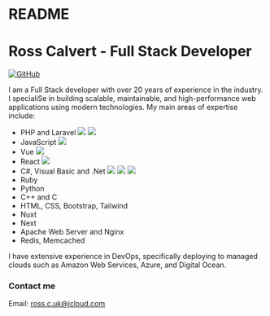 # README
# Ross Calvert - Full Stack Developer 

 [![GitHub][github-shield]][github-url]

I am a Full Stack developer with over 20 years of experience in the industry. I specialiSe in building scalable, maintainable, and high-performance web applications using modern technologies. My main areas of expertise include:

- PHP and Laravel <img src="https://img.shields.io/badge/PHP-777BB4?style=for-the-badge&logo=php&logoColor=white" /> <img src="https://img.shields.io/badge/Laravel-FF2D20?style=for-the-badge&logo=laravel&logoColor=white" />
- JavaScript <img src="https://img.shields.io/badge/JavaScript-323330?style=for-the-badge&logo=javascript&logoColor=F7DF1E" />
- Vue <img src="https://img.shields.io/badge/Vue.js-35495E?style=for-the-badge&logo=vuedotjs&logoColor=4FC08D" />
- React <img src="https://img.shields.io/badge/React-20232A?style=for-the-badge&logo=react&logoColor=61DAFB" />
- C#, Visual Basic and .Net <img src="https://img.shields.io/badge/C%23-239120?style=for-the-badge&logo=c-sharp&logoColor=white" /> <img src="https://img.shields.io/badge/VSCode-0078D4?style=for-the-badge&logo=visual%20studio%20code&logoColor=white" /> <img src="https://img.shields.io/badge/.NET-512BD4?style=for-the-badge&logo=dotnet&logoColor=white" />
- Ruby 
- Python
- C++ and C
- HTML, CSS, Bootstrap, Tailwind
- Nuxt
- Next
- Apache Web Server and Nginx
- Redis, Memcached

I have extensive experience in DevOps, specifically deploying to managed clouds such as Amazon Web Services, Azure, and Digital Ocean.

### Contact me
Email: ross.c.uk@icloud.com

[github-shield]: https://img.shields.io/badge/-GitHub-blue?style=flat-square&logo=github
[github-url]: https://github.com/username

